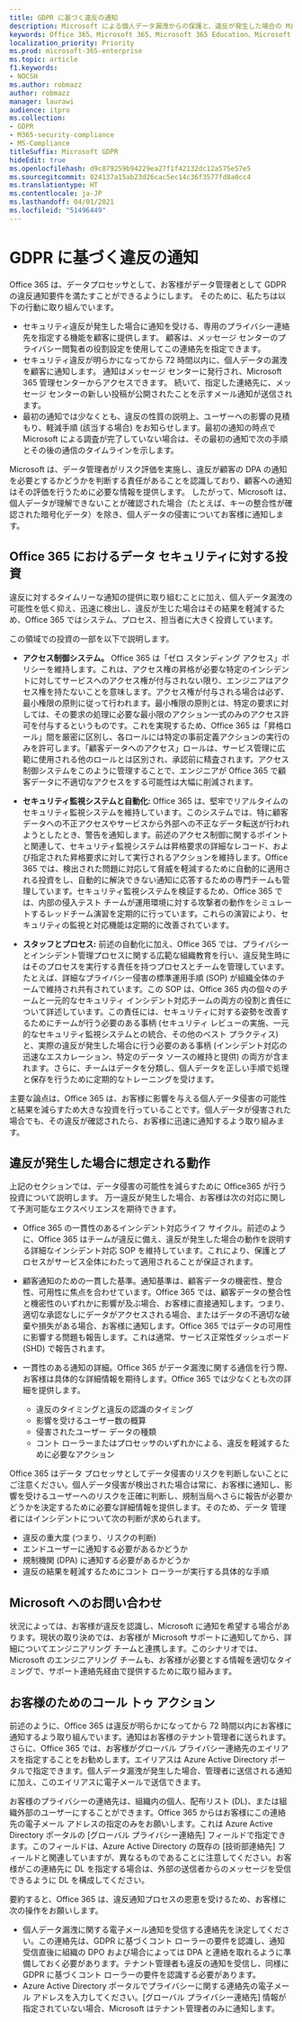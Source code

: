 ```yaml
---
title: GDPR に基づく違反の通知
description: Microsoft による個人データ漏洩からの保護と、違反が発生した場合の Microsoft による対応とユーザーへの通知
keywords: Office 365、Microsoft 365、Microsoft 365 Education、Microsoft 365 ドキュメント、GDPR
localization_priority: Priority
ms.prod: microsoft-365-enterprise
ms.topic: article
f1.keywords:
- NOCSH
ms.author: robmazz
author: robmazz
manager: laurawi
audience: itpro
ms.collection:
- GDPR
- M365-security-compliance
- MS-Compliance
titleSuffix: Microsoft GDPR
hideEdit: true
ms.openlocfilehash: d9c879259b94229ea27f1f42132dc12a575e57e5
ms.sourcegitcommit: 024137a15ab23d26cac5ec14c36f3577fd8a0cc4
ms.translationtype: HT
ms.contentlocale: ja-JP
ms.lasthandoff: 04/01/2021
ms.locfileid: "51496449"
---
```

# <a name="breach-notification-under-the-gdpr"></a>GDPR に基づく違反の通知

Office 365 は、データプロセッサとして、お客様がデータ管理者として GDPR の違反通知要件を満たすことができるようにします。 そのために、私たちは以下の行動に取り組んでいます。

- セキュリティ違反が発生した場合に通知を受ける、専用のプライバシー連絡先を指定する機能を顧客に提供します。  顧客は、メッセージ センターのプライバシー閲覧者の役割設定を使用してこの連絡先を指定できます。
- セキュリティ違反が明らかになってから 72 時間以内に、個人データの漏洩を顧客に通知します。 通知はメッセージ センターに発行され、Microsoft 365 管理センターからアクセスできます。 続いて、指定した連絡先に、メッセージ センターの新しい投稿が公開されたことを示すメール通知が送信されます。
- 最初の通知では少なくとも、違反の性質の説明上、ユーザーへの影響の見積もり、軽減手順 (該当する場合) をお知らせします。最初の通知の時点で Microsoft による調査が完了していない場合は、その最初の通知で次の手順とその後の通信のタイムラインを示します。

Microsoft は、データ管理者がリスク評価を実施し、違反が顧客の DPA の通知を必要とするかどうかを判断する責任があることを認識しており、顧客への通知はその評価を行うために必要な情報を提供します。 したがって、Microsoft は、個人データが理解できないことが確認された場合（たとえば、キーの整合性が確認された暗号化データ）を除き、個人データの侵害についてお客様に通知します。

## <a name="office-365-investments-in-data-security"></a>Office 365 におけるデータ セキュリティに対する投資

違反に対するタイムリーな通知の提供に取り組むことに加え、個人データ漏洩の可能性を低く抑え、迅速に検出し、違反が生じた場合はその結果を軽減するため、Office 365 ではシステム、プロセス、担当者に大きく投資しています。

この領域での投資の一部を以下で説明します。

- **アクセス制御システム。** Office 365 は「ゼロ スタンディング アクセス」ポリシーを維持します。これは、アクセス権の昇格が必要な特定のインシデントに対してサービスへのアクセス権が付与されない限り、エンジニアはアクセス権を持たないことを意味します。アクセス権が付与される場合は必ず、最小権限の原則に従って行われます。最小権限の原則とは、特定の要求に対しては、その要求の処理に必要な最小限のアクション一式のみのアクセス許可を付与するというものです。これを実現するため、Office 365 は「昇格ロール」間を厳密に区別し、各ロールには特定の事前定義アクションの実行のみを許可します。「顧客データへのアクセス」ロールは、サービス管理に広範に使用される他のロールとは区別され、承認前に精査されます。アクセス制御システムをこのように管理することで、エンジニアが Office 365 で顧客データに不適切なアクセスをする可能性は大幅に削減されます。

- **セキュリティ監視システムと自動化:** Office 365 は、堅牢でリアルタイムのセキュリティ監視システムを維持しています。このシステムでは、特に顧客データへの不正アクセスやサービスから外部への不正なデータ転送が行われようとしたとき、警告を通知します。前述のアクセス制御に関するポイントと関連して、セキュリティ監視システムは昇格要求の詳細なレコード、および指定された昇格要求に対して実行されるアクションを維持します。Office 365 では、検出された問題に対応して脅威を軽減するために自動的に適用される投資をし、自動的に解決できない通知に応答するための専門チームも管理しています。セキュリティ監視システムを検証するため、Office 365 では、内部の侵入テスト チームが運用環境に対する攻撃者の動作をシミュレートするレッドチーム演習を定期的に行っています。これらの演習により、セキュリティの監視と対応機能は定期的に改善されています。

- **スタッフとプロセス:** 前述の自動化に加え、Office 365 では、プライバシーとインシデント管理プロセスに関する広範な組織教育を行い、違反発生時にはそのプロセスを実行する責任を持つプロセスとチームを管理しています。たとえば、詳細なプライバシー侵害の標準運用手順 (SOP) が組織全体のチームで維持され共有されています。この SOP は、Office 365 内の個々のチームと一元的なセキュリティ インシデント対応チームの両方の役割と責任について詳述しています。この責任には、セキュリティに対する姿勢を改善するためにチームが行う必要のある事柄 (セキュリティ レビューの実施、一元的なセキュリティ監視システムとの統合、その他のベスト プラクティス) と、実際の違反が発生した場合に行う必要のある事柄 (インシデント対応の迅速なエスカレーション、特定のデータ ソースの維持と提供) の両方が含まれます。さらに、チームはデータを分類し、個人データを正しい手順で処理と保存を行うために定期的なトレーニングを受けます。

主要な論点は、Office 365 は、お客様に影響を与える個人データ侵害の可能性と結果を減らすため大きな投資を行っていることです。個人データが侵害された場合でも、その違反が確認されたら、お客様に迅速に通知するよう取り組みます。

## <a name="what-to-expect-in-the-event-of-breach"></a>違反が発生した場合に想定される動作

上記のセクションでは、データ侵害の可能性を減らすために Office365 が行う投資について説明します。 万一違反が発生した場合、お客様は次の対応に関して予測可能なエクスペリエンスを期待できます。

- Office 365 の一貫性のあるインシデント対応ライフ サイクル。前述のように、Office 365 はチームが違反に備え、違反が発生した場合の動作を説明する詳細なインシデント対応 SOP を維持しています。これにより、保護とプロセスがサービス全体にわたって適用されることが保証されます。

- 顧客通知のための一貫した基準。通知基準は、顧客データの機密性、整合性、可用性に焦点を合わせています。Office 365 では、顧客データの整合性と機密性のいずれかに影響が及ぶ場合、お客様に直接通知します。つまり、適切な承認なしにデータがアクセスされる場合、またはデータの不適切な破棄や損失がある場合、お客様に通知します。Office 365 ではデータの可用性に影響する問題も報告します。これは通常、サービス正常性ダッシュボード (SHD) で報告されます。

- 一貫性のある通知の詳細。Office 365 がデータ漏洩に関する通信を行う際、お客様は具体的な詳細情報を期待します。Office 365 では少なくとも次の詳細を提供します。

    - 違反のタイミングと違反の認識のタイミング
    - 影響を受けるユーザー数の概算
    - 侵害されたユーザー データの種類
    - コント ローラーまたはプロセッサのいずれかによる、違反を軽減するために必要なアクション

Office 365 はデータ プロセッサとしてデータ侵害のリスクを判断しないことにご注意ください。個人データ侵害が検出された場合は常に、お客様に通知し、影響を受けるユーザーへのリスクを正確に判断し、規制当局へさらに報告が必要かどうかを決定するために必要な詳細情報を提供します。そのため、データ 管理者にはインシデントについて次の判断が求められます。

- 違反の重大度 (つまり、リスクの判断)
- エンドユーザーに通知する必要があるかどうか
- 規制機関 (DPA) に通知する必要があるかどうか
- 違反の結果を軽減するためにコント ローラーが実行する具体的な手順

## <a name="contacting-microsoft"></a>Microsoft へのお問い合わせ

状況によっては、お客様が違反を認識し、Microsoft に通知を希望する場合があります。現状の取り決めでは、お客様が Microsoft サポートに通知してから、詳細についてエンジニアリング チームと連携します。このシナリオでは、Microsoft のエンジニアリング チームも、お客様が必要とする情報を適切なタイミングで、サポート連絡先経由で提供するために取り組みます。

## <a name="call-to-action-for-customers"></a>お客様のためのコール トゥ アクション

前述のように、Office 365 は違反が明らかになってから 72 時間以内にお客様に通知するよう取り組んでいます。通知はお客様のテナント管理者に送られます。さらに、Office 365 では、お客様がグローバル プライバシー連絡先のエイリアスを指定することをお勧めします。エイリアスは Azure Active Directory ポータルで指定できます。個人データ漏洩が発生した場合、管理者に送信される通知に加え、このエイリアスに電子メールで送信できます。

お客様のプライバシーの連絡先は、組織内の個人、配布リスト (DL)、または組織外部のユーザーにすることができます。Office 365 からはお客様にこの連絡先の電子メール アドレスの指定のみをお願いします。これは Azure Active Directory ポータルの [グローバル プライバシー連絡先] フィールドで指定できます。このフィールドは、Azure Active Directory の既存の [技術部連絡先] フィールドと関連していますが、異なるものであることに注意してください。お客様がこの連絡先に DL を指定する場合は、外部の送信者からのメッセージを受信できるように DL を構成してください。

要約すると、Office 365 は、違反通知プロセスの恩恵を受けるため、お客様に次の操作をお願いします。

- 個人データ漏洩に関する電子メール通知を受信する連絡先を決定してください。この連絡先は、GDPR に基づくコント ローラーの要件を認識し、通知受信直後に組織の DPO および場合によっては DPA と連絡を取れるように準備しておく必要があります。テナント管理者も違反の通知を受信し、同様に GDPR に基づくコント ローラーの要件を認識する必要があります。
- Azure Active Directory ポータルでプライバシーに関する連絡先の電子メール アドレスを入力してください。[グローバル プライバシー連絡先] 情報が指定されていない場合、Microsoft はテナント管理者のみに通知します。
